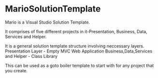 # MarioSolutionTemplate
Mario is a Visual Studio Solution Template.  

It comprises of five different projects in it-Presentation, Business, Data, Services and Helper.

It is a general solution template structure involving neccessary layers.
Presentation Layer - Empty MVC Web Application
Business,Data,Services and Helper - Class Library

This can be used as a goto boiler template to start with for any project that you create.
